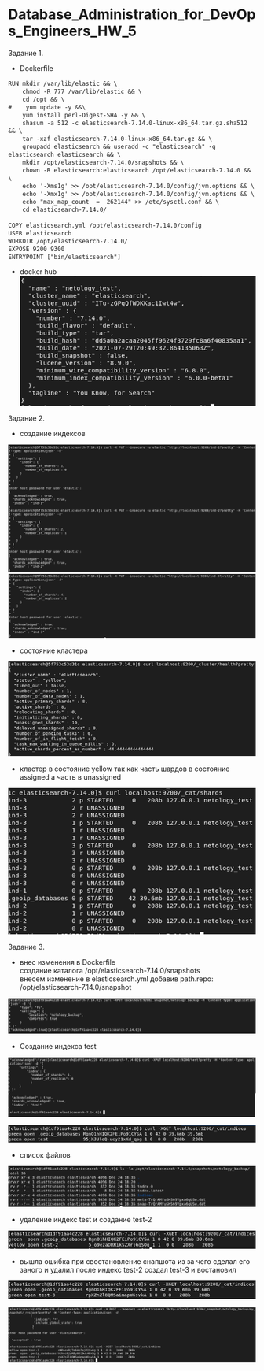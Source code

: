 # Database_Administration_for_DevOps_Engineers_HW_5

Задание 1.

- Dockerfile                     
```
RUN mkdir /var/lib/elastic && \
    chmod -R 777 /var/lib/elastic && \
    cd /opt && \
#    yum update -y &&\
    yum install perl-Digest-SHA -y && \
    shasum -a 512 -c elasticsearch-7.14.0-linux-x86_64.tar.gz.sha512 && \
    tar -xzf elasticsearch-7.14.0-linux-x86_64.tar.gz && \
    groupadd elasticsearch && useradd -c "elasticsearch" -g elasticsearch elasticsearch && \
    mkdir /opt/elasticsearch-7.14.0/snapshots && \
    chown -R elasticsearch:elasticsearch /opt/elasticsearch-7.14.0 && \
    echo '-Xms1g' >> /opt/elasticsearch-7.14.0/config/jvm.options && \
    echo '-Xmx1g' >> /opt/elasticsearch-7.14.0/config/jvm.options && \
    echo "max_map_count  =  262144" >> /etc/sysctl.conf && \
    cd elasticsearch-7.14.0/
   
COPY elasticsearch.yml /opt/elasticsearch-7.14.0/config
USER elasticsearch         
WORKDIR /opt/elasticsearch-7.14.0/
EXPOSE 9200 9300
ENTRYPOINT ["bin/elasticsearch"]

```                       
- docker hub                  
  ![](https://github.com/dAmp1r/Database_Administration_for_DevOps_Engineers_HW_5/blob/main/11.png)     

Задание 2.

- создание индексов
        
![](https://github.com/dAmp1r/Database_Administration_for_DevOps_Engineers_HW_5/blob/main/21.png)                                   
![](https://github.com/dAmp1r/Database_Administration_for_DevOps_Engineers_HW_5/blob/main/22.png)     

- состояние кластера
  
![](https://github.com/dAmp1r/Database_Administration_for_DevOps_Engineers_HW_5/blob/main/23.png)    

- кластер в состояние yellow так как часть шардов в состояние assigned а часть в unassigned

![](https://github.com/dAmp1r/Database_Administration_for_DevOps_Engineers_HW_5/blob/main/24.png)

Задание 3.

- внес изменения в Dockerfile               
создание каталога  /opt/elasticsearch-7.14.0/snapshots             
внесем изменение в elasticsearch.yml добавив path.repo: /opt/elasticsearch-7.14.0/snapshot            

![](https://github.com/dAmp1r/Database_Administration_for_DevOps_Engineers_HW_5/blob/main/31.png)     

- Создание индекса test
  
![](https://github.com/dAmp1r/Database_Administration_for_DevOps_Engineers_HW_5/blob/main/32.png)

![](https://github.com/dAmp1r/Database_Administration_for_DevOps_Engineers_HW_5/blob/main/index%20test.png)

- список файлов
  
![](https://github.com/dAmp1r/Database_Administration_for_DevOps_Engineers_HW_5/blob/main/33.png)

- удаление индекс test и создание test-2
  
![](https://github.com/dAmp1r/Database_Administration_for_DevOps_Engineers_HW_5/blob/main/index%20test-2.png)

- вышла ошибка при свостановление снапшота из за чего сделал его заного и удалил после индекс test-2 создал test-3 и востановил
  
![](https://github.com/dAmp1r/Database_Administration_for_DevOps_Engineers_HW_5/blob/main/index%20test-3.png)

![](https://github.com/dAmp1r/Database_Administration_for_DevOps_Engineers_HW_5/blob/main/34.png)
